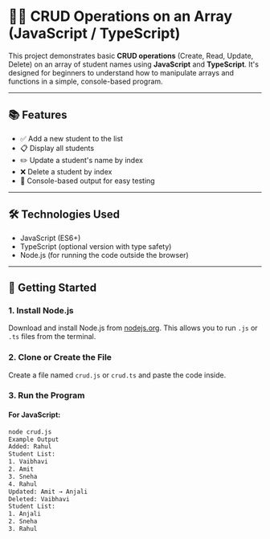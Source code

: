 # 🧑‍💻 CRUD Operations on an Array (JavaScript / TypeScript)

This project demonstrates basic **CRUD operations** (Create, Read, Update, Delete) on an array of student names using **JavaScript** and **TypeScript**. It's designed for beginners to understand how to manipulate arrays and functions in a simple, console-based program.

---

## 📚 Features

- ✅ Add a new student to the list
- 📋 Display all students
- ✏️ Update a student's name by index
- ❌ Delete a student by index
- 🧪 Console-based output for easy testing

---

## 🛠 Technologies Used

- JavaScript (ES6+)
- TypeScript (optional version with type safety)
- Node.js (for running the code outside the browser)

---

## 🚀 Getting Started

### 1. **Install Node.js**
Download and install Node.js from [nodejs.org](https://nodejs.org). This allows you to run `.js` or `.ts` files from the terminal.

### 2. **Clone or Create the File**
Create a file named `crud.js` or `crud.ts` and paste the code inside.

### 3. **Run the Program**

#### For JavaScript:
```bash
node crud.js
Example Output
Added: Rahul
Student List:
1. Vaibhavi
2. Amit
3. Sneha
4. Rahul
Updated: Amit → Anjali
Deleted: Vaibhavi
Student List:
1. Anjali
2. Sneha
3. Rahul